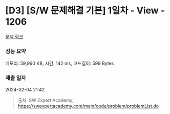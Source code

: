# [D3] [S/W 문제해결 기본] 1일차 - View - 1206 

[문제 링크](https://swexpertacademy.com/main/code/problem/problemDetail.do?contestProbId=AV134DPqAA8CFAYh) 

### 성능 요약

메모리: 59,960 KB, 시간: 142 ms, 코드길이: 599 Bytes

### 제출 일자

2024-02-04 21:42



> 출처: SW Expert Academy, https://swexpertacademy.com/main/code/problem/problemList.do